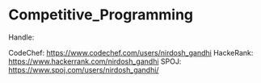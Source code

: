 # Competitive_Programming

Handle:

CodeChef: https://www.codechef.com/users/nirdosh_gandhi
HackeRank: https://www.hackerrank.com/nirdosh_gandhi
SPOJ: https://www.spoj.com/users/nirdosh_gandhi/
